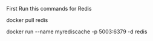 First Run this commands for Redis

docker pull redis 

docker run --name myrediscache -p 5003:6379 -d redis
